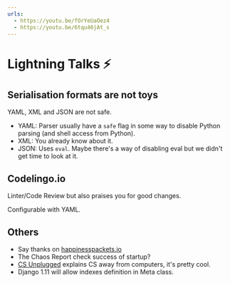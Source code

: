 ```yaml
---
urls:
  - https://youtu.be/fOrYeUaOez4
  - https://youtu.be/6tqu46jAt_s
---
```


# Lightning Talks ⚡️

## Serialisation formats are not toys

YAML, XML and JSON are not safe.

- YAML: Parser usually have a `safe` flag in some way to disable Python parsing (and shell access from Python).
- XML: You already know about it.
- JSON: Uses `eval`. Maybe there's a way of disabling eval but we didn't get time to look at it.

## Codelingo.io

Linter/Code Review but also praises you for good changes.

Configurable with YAML.

## Others
- Say thanks on [happinesspackets.io](https://www.happinesspackets.io/)
- The Chaos Report check success of startup?
- [CS Unplugged](http://csunplugged.org/) explains CS away from computers, it's pretty cool.
- Django 1.11 will allow indexes definition in Meta class.